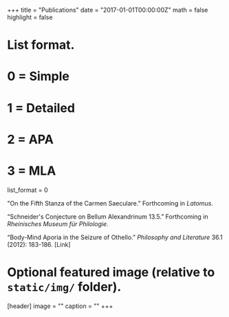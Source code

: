 +++
title = "Publications"
date = "2017-01-01T00:00:00Z"
math = false
highlight = false

# List format.
#   0 = Simple
#   1 = Detailed
#   2 = APA
#   3 = MLA
list_format = 0

"On the Fifth Stanza of the Carmen Saeculare." Forthcoming in *Latomus*. 

“Schneider's Conjecture on Bellum Alexandrinum 13.5.” Forthcoming in *Rheinisches Museum für Philologie*.

“Body-Mind Aporia in the Seizure of Othello.” *Philosophy and Literature* 36.1 (2012): 183-186. [Link]

# Optional featured image (relative to `static/img/` folder).
[header]
image = ""
caption = ""
+++
